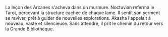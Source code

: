 La leçon des Arcanes s'acheva dans un murmure. Noctuvian referma le Tarot, percevant la structure cachée de chaque lame. Il sentit son serment se raviver, prêt à guider de nouvelles explorations. Akasha l'appelait à nouveau, vaste et silencieuse. Sans attendre, il prit le chemin du retour vers la Grande Bibliothèque.
